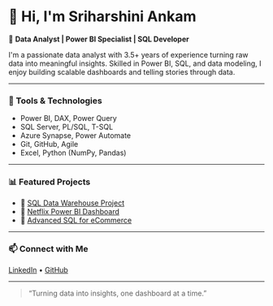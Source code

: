 # 👋 Hi, I'm Sriharshini Ankam

🎯 **Data Analyst | Power BI Specialist | SQL Developer**

I'm a passionate data analyst with 3.5+ years of experience turning raw data into meaningful insights. Skilled in Power BI, SQL, and data modeling, I enjoy building scalable dashboards and telling stories through data.

---

### 🧰 Tools & Technologies
- Power BI, DAX, Power Query
- SQL Server, PL/SQL, T-SQL
- Azure Synapse, Power Automate
- Git, GitHub, Agile
- Excel, Python (NumPy, Pandas)

---

### 📊 Featured Projects

- 🔗 [SQL Data Warehouse Project](https://github.com/Sriharshini-Ankam1/SQL-Data-Warehouse-Project)
- 🔗 [Netflix Power BI Dashboard](https://github.com/Sriharshini-Ankam1/Netflix-Power-BI-Dashboard)
- 🔗 [Advanced SQL for eCommerce](https://github.com/Sriharshini-Ankam1/Advanced-SQL-MySQL-for-Ecommerce-Data-Analysis)

---

### 📫 Connect with Me

[LinkedIn](https://www.linkedin.com/in/sriharshini-ankam-64a29a177) • [GitHub](https://github.com/Sriharshini-Ankam1)

---

> “Turning data into insights, one dashboard at a time.”
